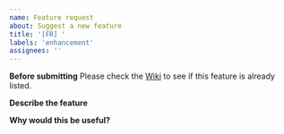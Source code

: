 ```yaml
---
name: Feature request
about: Suggest a new feature
title: '[FR] '
labels: 'enhancement'
assignees: ''
---
```


**Before submitting** Please check the [Wiki](https://github.com/johansan/notebook-navigator/wiki) to see if this feature is already listed.

**Describe the feature**

**Why would this be useful?**
